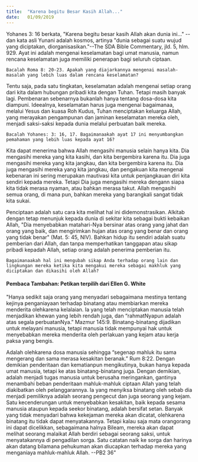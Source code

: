 ```yaml
---
title:  "Karena begitu Besar Kasih Allah..."
date:   01/09/2019
---
```


Yohanes 3: 16 berkata, "Karena begitu besar kasih Allah akan dunia ini..." --dan kata asli Yunani adalah kosmos, artinya "dunia sebagai suatu wujud yang diciptakan, diorganisasikan."--The SDA Bible Commentary, jld. 5, hlm. 929. Ayat ini adalah mengenai keselamatan bagi umat manusia, namun rencana keselamatan juga memiliki penerapan bagi seluruh ciptaan.

`Bacalah Roma 8: 20-23. Apakah yang diajarkannya mengenai masalah-masalah yang lebih luas dalam rencana keselamatan?`

Tentu saja, pada satu tingkatan, keselamatan adalah mengenai setiap orang dari kita dalam hubungan pribadi kita dengan Tuhan. Tetapi masih banyak lagi. Pembenaran sebenarnya bukanlah hanya tentang dosa-dosa kita diampuni. Ideealnya, keselamatan harus juga mengenai bagaimanaa, melalui Yesus dan kuasa Roh Kudus, Tuhan menciptakan keluarga Allah, yang merayakan pengampunan dan jaminan keselamatan mereka oleh, menjadi saksi-saksi kepada dunia melalui perbuatan baik mereka.

`Bacalah Yohanes: 3: 16, 17. Bagaimanaakah ayat 17 ini menyumbangkan pemahaman yang lebih luas kepada ayat 16?`

Kita dapat menerima bahwa Allah mengasihi manusia selain hanya kita. Dia mengasihi mereka yang kita kasihi, dan kita bergembira karena itu. Dia juga mengasihi mereka yang kita jangkau, dan kita bergembira karena itu. Dia juga mengasihi mereka yang kita jangkau, dan pengakuan kita mengenai kebenaran ini sering merupakan mautivasi kita untuk penjangkauan diri kita sendiri kepada mereka. Tetapi Dia juga mengasihi mereka dengann siapa kita tidak merasa nyaman, atau bahkan merasa takut. Allah mengasihi semua orang, di mana pun, bahkan mereka yang barangkali sangat tidak kita sukai.

Penciptaan adalah satu cara kita melihat hal ini didemonstrasikan. Alkitab dengan tetap menunjuk kepada dunia di sekitar kita sebagai bukti kebaikan Allah, "Dia menyebabkan matahari-Nya bersinar atas orang yang jahat dan orang yang baik, dan mengirimkan hujan atas orang yang benar dan orang yang tidak benar" (Mat. 5: 45, NIV). Bahkan hidup itu sendiri adalah suatu pemberian dari Allah, dan tanpa memperhatikan tanggapan atau sikap pribadi kepadah Allah, setiap orang adalah penerima pemberian itu.

`Bagaimanaakah hal ini mengubah sikap Anda terhadap orang lain dan lingkungan mereka ketika kita mengakui mereka sebagai makhluk yang diciptakan dan dikasihi oleh Allah?`

#### Pembaca Tambahan: Petikan terpilih dari Ellen G. White

"Hanya sedikit saja orang yang menyadari sebagaimana mestinya tentang kejinya penganiayaan terhadap binatang atau membiarkan mereka menderita olehkarena kelalaian. Ia yang telah menciptakan manusia telah menjadikan khewan yang lebih rendah juga, dan “rahmatNyapun adalah atas segala perbuatanNya.” Mazmur 145:9. Binatang-binatang dijadikan untuk melayani manusia, tetapi manusia tidak mempunyai hak untuk menyebabkan mereka menderita oleh perlakuan yang kejam atau kerja paksa yang bengis. 

Adalah olehkarena dosa manusia sehingga “segenap mahluk itu sama mengerang dan sama merasa kesakitan beranak.” Rum 8:22. Dengan demikian penderitaan dan kematianpun mengikutinya, bukan hanya kepada umat manusia, tetapi ke atas binatang-binatang juga. Dengan demikian, adalah menjadi tugas manusia untuk berusaha meringankan, gantinya menambahi beban penderitaan mahluk-mahluk ciptaan Allah yang telah diakibatkan oleh pelanggarannya. Ia yang menyiksa binatang oleh sebab dia menjadi pemiliknya adalah seorang pengecut dan juga seorang yang kejam. Satu kecenderungan untuk menyebabkan kesakitan, baik kepada sesama manusia ataupun kepada seekor binatang, adalah bersifat setan. Banyak yang tidak menyadari bahwa kekejaman mereka akan dicatat, olehkarena binatang itu tidak dapat menyatakannya. Tetapi kalau saja mata orangorang ini dapat dicelikkan, sebagaimana halnya Bileam, mereka akan dapat melihat seorang malaikat Allah berdiri sebagai seorang saksi, untuk menyatakannya di pengadilan sorga. Satu catatan naik ke sorga dan harinya akan datang bilamana pehukuman akan diucapkan terhadap mereka yang menganiaya mahluk-mahluk Allah. --PB2 36"